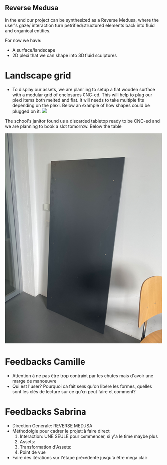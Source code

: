 ## Reverse Medusa

In the end our project can be synthesized as a Reverse Medusa, where the user's gaze/ interaction turn petrified/structured elements back into fluid and organical entities. 

For now we have:
- A surface/landscape
- 2D plexi that we can shape into 3D fluid sculptures

# Landscape grid
- To display our assets, we are planning to setup a flat wooden surface with a modular grid of enclosures CNC-ed. This will help to plug our plexi items both melted and flat. It will needs to take multiple fits depending on the plexi.
Below an example of how shapes could be plugged on it:
![](https://ecal-media.sos-ch-gva-2.exo.io/filer_public_thumbnails/filer_public/07/5d/075dd0a9-25bb-4451-b2cf-13f0451ab134/gcxgnygb.jpg__0x960_q85_crop_subsampling-2.jpg)

The school's janitor found us a discarded tabletop ready to be CNC-ed and we are planning to book a slot tomorrow. Below the table 

![](/Devlog/img/2023-05-15-table.jpeg)

# Feedbacks Camille
- Attention à ne pas être trop contraint par les chutes mais d'avoir une marge de manoeuvre
- Qui est l'user? Pourquoi ca fait sens qu'on libère les formes, quelles sont les clés de lecture sur ce qu'on peut faire et comment?

# Feedbacks Sabrina
- Direction Generale: REVERSE MEDUSA
- Méthodolgie pour cadrer le projet: à faire direct
    1. Interaction: UNE SEULE pour commencer, si y'a le time maybe plus
    2. Assets:
    3. Transformation d'Assets:
    4. Point de vue
- Faire des itérations sur l'étape précédente jusqu'à être méga clair
